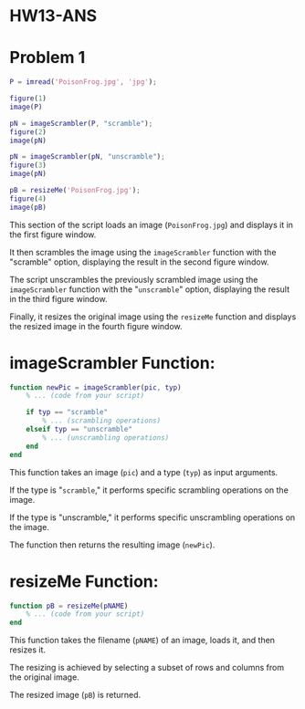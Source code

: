 # HW13-ANS
# Problem 1
```matlab
P = imread('PoisonFrog.jpg', 'jpg');

figure(1)
image(P)

pN = imageScrambler(P, "scramble");
figure(2)
image(pN)

pN = imageScrambler(pN, "unscramble");
figure(3)
image(pN)

pB = resizeMe('PoisonFrog.jpg');
figure(4)
image(pB)
```
This section of the script loads an image (`PoisonFrog.jpg`) and displays it in the first figure window.

It then scrambles the image using the `imageScrambler` function with the "scramble" option, displaying the result in the second figure window.

The script unscrambles the previously scrambled image using the `imageScrambler` function with the "`unscramble`" option, displaying the result in the third figure window.

Finally, it resizes the original image using the `resizeMe` function and displays the resized image in the fourth figure window.
# imageScrambler Function:
```matlab
function newPic = imageScrambler(pic, typ)
    % ... (code from your script)

    if typ == "scramble"
        % ... (scrambling operations)
    elseif typ == "unscramble"
        % ... (unscrambling operations)
    end
end
```
This function takes an image (`pic`) and a type (`typ`) as input arguments.

If the type is "`scramble`," it performs specific scrambling operations on the image.

If the type is "unscramble," it performs specific unscrambling operations on the image.

The function then returns the resulting image (`newPic`).
# resizeMe Function:
```matlab
function pB = resizeMe(pNAME)
    % ... (code from your script)
end
```
This function takes the filename (`pNAME`) of an image, loads it, and then resizes it.

The resizing is achieved by selecting a subset of rows and columns from the original image.

The resized image (`pB`) is returned.
